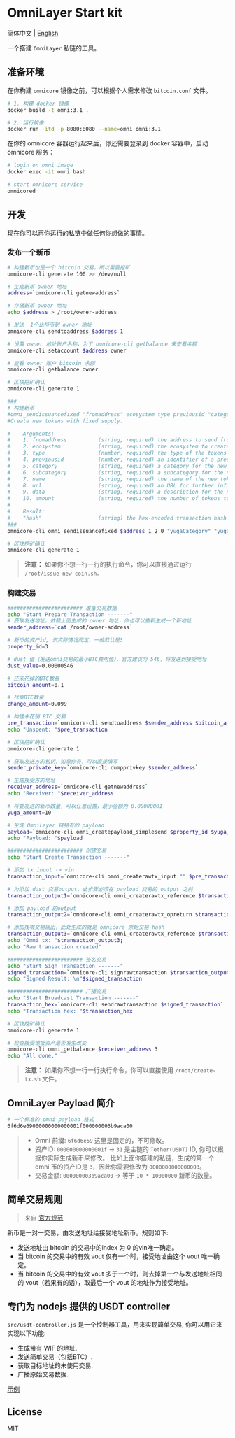 # OmniLayer Start kit

简体中文 | [English](./README.md)

一个搭建 `OmniLayer` 私链的工具。

## 准备环境

在你构建 `omnicore` 镜像之前，可以根据个人需求修改 `bitcoin.conf` 文件。

```bash
# 1. 构建 docker 镜像
docker build -t omni:3.1 .

# 2. 运行镜像
docker run -itd -p 8080:8080 --name=omni omni:3.1
```

在你的 omnicore 容器运行起来后，你还需要登录到 docker 容器中，启动 omnicore 服务：

```bash
# login on omni image
docker exec -it omni bash

# start omnicore service
omnicored
```

## 开发

现在你可以再你运行的私链中做任何你想做的事情。

### 发布一个新币

```bash
# 构建新币也是一个 bitcoin 交易，所以需要挖矿
omnicore-cli generate 100 >> /dev/null

# 生成新币 owner 地址
address=`omnicore-cli getnewaddress`

# 存储新币 owner 地址
echo $address > /root/owner-address

# 发送  1个比特币到 owner 地址
omnicore-cli sendtoaddress $address 1

# 设置 owner 地址账户名称，为了 omnicore-cli getbalance 来查看余额
omnicore-cli setaccount $address owner

# 查看 owner 账户 bitcoin 余额
omnicore-cli getbalance owner

# 区块挖矿确认
omnicore-cli generate 1

###
# 构建新币
#omni_sendissuancefixed "fromaddress" ecosystem type previousid "category" "subcategory" "name" "url" "data" "amount"
#Create new tokens with fixed supply.

#    Arguments:
#    1. fromaddress          (string, required) the address to send from
#    2. ecosystem            (string, required) the ecosystem to create the tokens in (1 for main ecosystem, 2 for test ecosystem)
#    3. type                 (number, required) the type of the tokens to create: (1 for indivisible tokens, 2 for divisible tokens)
#    4. previousid           (number, required) an identifier of a predecessor token (use 0 for new tokens)
#    5. category             (string, required) a category for the new tokens (can be "")
#    6. subcategory          (string, required) a subcategory for the new tokens  (can be "")
#    7. name                 (string, required) the name of the new tokens to create
#    8. url                  (string, required) an URL for further information about the new tokens (can be "")
#    9. data                 (string, required) a description for the new tokens (can be "")
#    10. amount              (string, required) the number of tokens to create
#
#    Result:
#    "hash"                  (string) the hex-encoded transaction hash
###
omnicore-cli omni_sendissuancefixed $address 1 2 0 "yugaCategory" "yugaSubcategory" "yuga" "www.yuga.com" "yuga for test" "100000"

# 区块挖矿确认
omnicore-cli generate 1
```

> **注意：** 如果你不想一行一行的执行命令，你可以直接通过运行 `/root/issue-new-coin.sh`。

### 构建交易

```bash
######################## 准备交易数据
echo "Start Prepare Transaction -------"
# 获取发送地址，依赖上面生成的 owner 地址，你也可以重新生成一个新地址
sender_address=`cat /root/owner-address`

# 新币的资产id, 识实际情况而定，一般默认是3
property_id=3

# dust 值（发送omni交易的最小BTC费用值），官方建议为 546，将发送到接受地址
dust_value=0.00000546

# 还未花掉的BTC数量
bitcoin_amount=0.1

# 找零BTC数量
change_amount=0.099

# 构建未花销 BTC 交易
pre_transaction=`omnicore-cli sendtoaddress $sender_address $bitcoin_amount`
echo "Unspent: "$pre_transaction

# 区块挖矿确认
omnicore-cli generate 1

# 获取发送方的私钥，如果你有，可以直接填写
sender_private_key=`omnicore-cli dumpprivkey $sender_address`

# 生成接受方的地址
receiver_address=`omnicore-cli getnewaddress`
echo "Receiver: "$receiver_address

# 将要发送的新币数量，可以任意设置，最小金额为 0.00000001
yuga_amount=10

# 生成 OmniLayer 链特有的 payload
payload=`omnicore-cli omni_createpayload_simplesend $property_id $yuga_amount`
echo "Payload: "$payload

######################## 创建交易
echo "Start Create Transaction -------"

# 添加 tx input -> vin
transaction_input=`omnicore-cli omni_createrawtx_input "" $pre_transaction 0`

# 为添加 dust 交易output，此步骤必须在 payload 交易的 output 之前
transaction_output1=`omnicore-cli omni_createrawtx_reference $transaction_input $receiver_address $dust_value`

# 添加 payload 的output
transaction_output2=`omnicore-cli omni_createrawtx_opreturn $transaction_output1 $payload`

# 添加找零交易输出，此处生成的就是 omnicore 原始交易 hash
transaction_output3=`omnicore-cli omni_createrawtx_reference $transaction_output2 $sender_address $change_amount`
echo "Omni tx: "$transaction_output3;
echo "Raw transaction created"

######################## 签名交易
echo "Start Sign Transaction -------"
signed_transaction=`omnicore-cli signrawtransaction $transaction_output3 '[]' "[\"$sender_private_key\"]" | grep -e '"hex": "[^"]*"' | awk -F '"' '{print $4}'`
echo "Signed Result: \n"$signed_transaction

######################## 广播交易
echo "Start Broadcast Transaction -------"
transaction_hex=`omnicore-cli sendrawtransaction $signed_transaction`
echo "Transaction hex: "$transaction_hex

# 区块挖矿确认
omnicore-cli generate 1

# 检查接受地址资产是否发生改变
omnicore-cli omni_getbalance $receiver_address 3
echo "All done."
```

> **注意：** 如果你不想一行一行执行命令，你可以直接使用 `/root/create-tx.sh` 文件。

## OmniLayer Payload 简介

``` bash
# 一个标准的 omni payload 格式
6f6d6e69000000000000001f000000003b9aca00
```

> * Omni 前缀: `6f6d6e69` 这里是固定的，不可修改。
> * 资产ID: `000000000000001f` -> `31` 是主链的 `Tether(USDT)` ID, 你可以根据你实际生成新币来修改。 比如上面你搭建的私链，生成的第一个 omni 币的资产ID是 `3`，因此你需要修改为 `0000000000000003`。
> * 交易金额: `000000003b9aca00` -> 等于 `10 * 10000000` 新币的数量。

## 简单交易规则

> 来自 [官方规范](https://github.com/OmniLayer/spec#transfer-coins-simple-send)

新币是一对一交易，由发送地址给接受地址新币。规则如下:

* 发送地址由 bitcoin 的交易中的index 为 0 的vin唯一确定。
* 当 bitcoin 的交易中的有效 vout 仅有一个时，接受地址由这个 vout 唯一确定。
* 当 bitcoin 的交易中的有效 vout 多于一个时，则去掉第一个与发送地址相同的 vout（若果有的话），取最后一个 vout 的地址作为接受地址。

## 专门为 nodejs 提供的 USDT controller

`src/usdt-controller.js` 是一个控制器工具，用来实现简单交易, 你可以用它来实现以下功能:

* 生成带有 WIF 的地址.
* 发送简单交易（包括BTC）.
* 获取目标地址的未使用交易.
* 广播原始交易数据.

[示例](./demo/app.js)

## License

MIT
